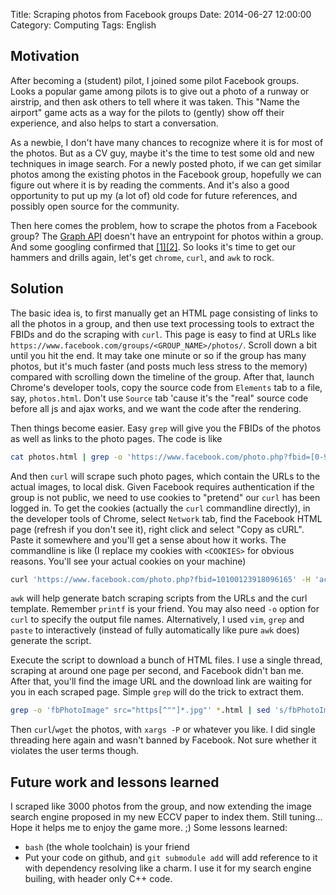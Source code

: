 Title: Scraping photos from Facebook groups
Date: 2014-06-27 12:00:00
Category: Computing 
Tags: English

## Motivation

After becoming a (student) pilot, I joined some pilot Facebook groups.
Looks a popular game among pilots is to give out a photo of a runway or airstrip, and then ask others to tell where it was taken.
This "Name the airport" game acts as a way for the pilots to (gently) show off their experience, and also helps to start a conversation.

As a newbie, I don't have many chances to recognize where it is for most of the photos.
But as a CV guy, maybe it's the time to test some old and new techniques in image search.
For a newly posted photo, if we can get similar photos among the existing photos in the Facebook group, hopefully we can figure out where it is by reading the comments.
And it's also a good opportunity to put up my (a lot of) old code for future references, and possibly open source for the community.

Then here comes the problem, how to scrape the photos from a Facebook group?
The [Graph API](https://developers.facebook.com/docs/graph-api) doesn't have an entrypoint for photos within a group.
And some googling confirmed that [[1]](http://stackoverflow.com/questions/4869595/how-do-i-retrieve-photos-from-a-facebook-group-using-the-graphapi)[[2]](http://stackoverflow.com/questions/10076163/how-do-i-retrieve-photos-from-a-facebook-group-using-the-graph-api).
So looks it's time to get our hammers and drills again, let's get `chrome`, `curl`, and `awk` to rock.

## Solution

The basic idea is, to first manually get an HTML page consisting of links to all the photos in a group, and then use text processing tools to extract the FBIDs and do the scraping with `curl`.
This page is easy to find at URLs like `https://www.facebook.com/groups/<GROUP_NAME>/photos/`.
Scroll down a bit until you hit the end.
It may take one minute or so if the group has many photos, but it's much faster (and posts much less stress to the memory) compared with scrolling down the timeline of the group.
After that, launch Chrome's developer tools, copy the source code from `Elements` tab to a file, say, `photos.html`.
Don't use `Source` tab 'cause it's the "real" source code before all js and ajax works, and we want the code after the rendering.

Then things become easier.
Easy `grep` will give you the FBIDs of the photos as well as links to the photo pages.
The code is like

```bash
cat photos.html | grep -o 'https://www.facebook.com/photo.php?fbid=[0-9]*' | sort | uniq 

```

And then `curl` will scrape such photo pages, which contain the URLs to the actual images, to local disk.
Given Facebook requires authentication if the group is not public, we need to use cookies to "pretend" our `curl` has been logged in.
To get the cookies (actually the `curl` commandline directly), in the developer tools of Chrome, select `Network` tab, find the Facebook HTML page (refresh if you don't see it), right click and select "Copy as cURL".
Paste it somewhere and you'll get a sense about how it works.
The commandline is like (I replace my cookies with `<COOKIES>` for obvious reasons. You'll see your actual cookies on your machine)

```bash
curl 'https://www.facebook.com/photo.php?fbid=10100123918096165' -H 'accept-encoding: gzip,deflate,sdch' -H 'accept-language: en-US,zh-CN;q=0.8' -H 'user-agent: Mozilla/5.0 (Macintosh; Intel Mac OS X 10_9_3) AppleWebKit/537.36 (KHTML, like Gecko) Chrome/35.0.1916.153 Safari/537.36' -H 'accept: text/html,application/xhtml+xml,application/xml;q=0.9,image/webp,*/*;q=0.8' -H 'cache-control: max-age=0' -H '<COOKIES>' --compressed
```

`awk` will help generate batch scraping scripts from the URLs and the curl template.
Remember `printf` is your friend.
You may also need `-o` option for `curl` to specify the output file names.
Alternatively, I used `vim`, `grep` and `paste` to interactively (instead of fully automatically like pure `awk` does) generate the script.

Execute the script to download a bunch of HTML files.
I use a single thread, scraping at around one page per second, and Facebook didn't ban me. 
After that, you'll find the image URL and the download link are waiting for you in each scraped page.
Simple `grep` will do the trick to extract them.

```bash
grep -o 'fbPhotoImage" src="https[^""]*.jpg"' *.html | sed 's/fbPhotoImage" src=//' | sed 's/"//g' | sed "s/\.html:/ /" | tee urls.txt
```

Then `curl`/`wget` the photos, with `xargs -P` or whatever you like.
I did single threading here again and wasn't banned by Facebook.
Not sure whether it violates the user terms though.

## Future work and lessons learned

I scraped like 3000 photos from the group, and now extending the image search engine proposed in my new ECCV paper to index them.
Still tuning... 
Hope it helps me to enjoy the game more. ;)
Some lessons learned:

* `bash` (the whole toolchain) is your friend
* Put your code on github, and `git submodule add` will add reference to it with dependency resolving like a charm. I use it for my search engine builing, with header only C++ code. 
